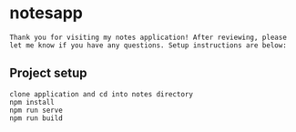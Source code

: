 # notesapp

```
Thank you for visiting my notes application! After reviewing, please let me know if you have any questions. Setup instructions are below:
```

## Project setup

```
clone application and cd into notes directory
npm install
npm run serve
npm run build
```

